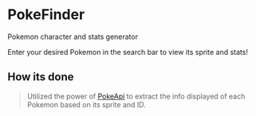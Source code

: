 # PokeFinder
 Pokemon character and stats generator

 Enter your desired Pokemon in the search bar to view its sprite and stats!

## How its done
> Utilized the power of [PokeApi](https://pokeapi.co/) to extract the info displayed of each Pokemon based on its sprite and ID. 
